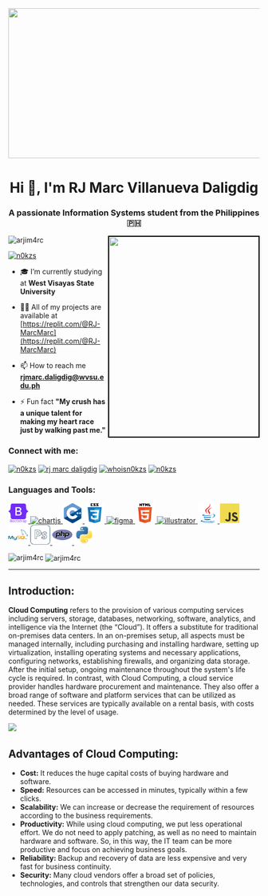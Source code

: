 <center><img width="1200" height="300" src="https://miro.medium.com/v2/resize:fit:1326/1*fb5qImPRFI0Fg-fQ5aw-Mg.gif"/></center>
<h1 align="center">Hi 👋, I'm RJ Marc Villanueva Daligdig</h1>
<h3 align="center">A passionate Information Systems student from the Philippines 	&#x1F1F5;&#x1F1ED;</h3>
<img align="right" width="300" height="400" style="border: 2px solid #000" src="https://drive.google.com/uc?export=view&id=1hQimfPnYDSDbutupbTjNFnFzmvs22gB4"/>

<p align="left"> <img src="https://komarev.com/ghpvc/?username=arjim4rc&label=Profile%20views&color=0e75b6&style=flat" alt="arjim4rc" /> </p>
<p align="left"> <a href="https://twitter.com/n0kzs" target="blank"><img src="https://img.shields.io/twitter/follow/n0kzs?logo=twitter&style=for-the-badge" alt="n0kzs" /></a> </p>

- 🎓 I’m currently studying at **West Visayas State University**

- 👨‍💻 All of my projects are available at [https://replit.com/@RJ-MarcMarc](https://replit.com/@RJ-MarcMarc)

- 📫 How to reach me **rjmarc.daligdig@wvsu.edu.ph**

- ⚡ Fun fact **"My crush has a unique talent for making my heart race just by walking past me."**

<h3 align="left">Connect with me:</h3>
<p align="left">
<a href="https://twitter.com/n0kzs" target="blank"><img align="center" src="https://raw.githubusercontent.com/rahuldkjain/github-profile-readme-generator/master/src/images/icons/Social/twitter.svg" alt="n0kzs" height="30" width="40" /></a>
<a href="https://fb.com/RJ Marc Daligdig" target="blank"><img align="center" src="https://raw.githubusercontent.com/rahuldkjain/github-profile-readme-generator/master/src/images/icons/Social/facebook.svg" alt="rj marc daligdig" height="30" width="40" /></a>
<a href="https://instagram.com/whoisn0kzs" target="blank"><img align="center" src="https://raw.githubusercontent.com/rahuldkjain/github-profile-readme-generator/master/src/images/icons/Social/instagram.svg" alt="whoisn0kzs" height="30" width="40" /></a>
<a href="https://www.youtube.com/c/N0Kzs" target="blank"><img align="center" src="https://raw.githubusercontent.com/rahuldkjain/github-profile-readme-generator/master/src/images/icons/Social/youtube.svg" alt="n0kzs" height="30" width="40" /></a>
</p>

<h3 align="left">Languages and Tools:</h3>
<p align="left"> 
  <a href="https://getbootstrap.com" target="_blank" rel="noreferrer"> <img src="https://raw.githubusercontent.com/devicons/devicon/master/icons/bootstrap/bootstrap-plain-wordmark.svg" alt="bootstrap" width="40" height="40"/> </a> 
  <a href="https://www.chartjs.org" target="_blank" rel="noreferrer"> <img src="https://www.chartjs.org/media/logo-title.svg" alt="chartjs" width="40" height="40"/> </a> 
  <a href="https://www.w3schools.com/cpp/" target="_blank" rel="noreferrer"> <img src="https://raw.githubusercontent.com/devicons/devicon/master/icons/cplusplus/cplusplus-original.svg" alt="cplusplus" width="40" height="40"/> </a> 
  <a href="https://www.w3schools.com/css/" target="_blank" rel="noreferrer"> <img src="https://raw.githubusercontent.com/devicons/devicon/master/icons/css3/css3-original-wordmark.svg" alt="css3" width="40" height="40"/> </a> 
  <a href="https://www.figma.com/" target="_blank" rel="noreferrer"> <img src="https://www.vectorlogo.zone/logos/figma/figma-icon.svg" alt="figma" width="40" height="40"/> </a> 
  <a href="https://www.w3.org/html/" target="_blank" rel="noreferrer"> <img src="https://raw.githubusercontent.com/devicons/devicon/master/icons/html5/html5-original-wordmark.svg" alt="html5" width="40" height="40"/> </a> 
  <a href="https://www.adobe.com/in/products/illustrator.html" target="_blank" rel="noreferrer"> <img src="https://www.vectorlogo.zone/logos/adobe_illustrator/adobe_illustrator-icon.svg" alt="illustrator" width="40" height="40"/> </a>
  <a href="https://www.java.com" target="_blank" rel="noreferrer"> <img src="https://raw.githubusercontent.com/devicons/devicon/master/icons/java/java-original.svg" alt="java" width="40" height="40"/> </a> 
  <a href="https://developer.mozilla.org/en-US/docs/Web/JavaScript" target="_blank" rel="noreferrer"> <img src="https://raw.githubusercontent.com/devicons/devicon/master/icons/javascript/javascript-original.svg" alt="javascript" width="40" height="40"/> </a> 
  <a href="https://www.mysql.com/" target="_blank" rel="noreferrer"> <img src="https://raw.githubusercontent.com/devicons/devicon/master/icons/mysql/mysql-original-wordmark.svg" alt="mysql" width="40" height="40"/> </a> 
  <a href="https://www.photoshop.com/en" target="_blank" rel="noreferrer"> <img src="https://raw.githubusercontent.com/devicons/devicon/master/icons/photoshop/photoshop-line.svg" alt="photoshop" width="40" height="40"/> </a>
  <a href="https://www.php.net" target="_blank" rel="noreferrer"> <img src="https://raw.githubusercontent.com/devicons/devicon/master/icons/php/php-original.svg" alt="php" width="40" height="40"/> </a> 
  <a href="https://www.python.org" target="_blank" rel="noreferrer"> <img src="https://raw.githubusercontent.com/devicons/devicon/master/icons/python/python-original.svg" alt="python" width="40" height="40"/> </a> </p>


<p><img align="left" src="https://github-readme-stats.vercel.app/api/top-langs?username=arjim4rc&show_icons=true&locale=en&layout=compact" alt="arjim4rc" /></p>

<p>&nbsp;<img align="center" src="https://github-readme-stats.vercel.app/api?username=arjim4rc&show_icons=true&locale=en" alt="arjim4rc" /></p>

<hr>
<h2 align="left">Introduction: </h2>
<p> <strong>Cloud Computing</strong> refers to the provision of various computing services including servers, storage, databases, networking, software, analytics, and intelligence via the Internet (the “Cloud”). It offers a substitute for traditional on-premises data centers. In an on-premises setup, all aspects must be managed internally, including purchasing and installing hardware, setting up virtualization, installing operating systems and necessary applications, configuring networks, establishing firewalls, and organizing data storage. After the initial setup, ongoing maintenance throughout the system's life cycle is required.
In contrast, with Cloud Computing, a cloud service provider handles hardware procurement and maintenance. They also offer a broad range of software and platform services that can be utilized as needed. These services are typically available on a rental basis, with costs determined by the level of usage.
</p>
<img width="1000" src="https://media.licdn.com/dms/image/D4E12AQFU0fEtQwW-ww/article-cover_image-shrink_720_1280/0/1678784488909?e=2147483647&v=beta&t=pAFzsQmfrXZG-hGaJnLEzW1lWI-bApNOdGQTRLe_VHQ"/>

<h2 align="left">Advantages of Cloud Computing: </h2>
<p>
	<ul>
		<li><strong>Cost:</strong> It reduces the huge capital costs of buying hardware and software.</li>
		<li><strong>Speed:</strong> Resources can be accessed in minutes, typically within a few clicks.</li>
		<li><strong>Scalability:</strong> We can increase or decrease the requirement of resources according to the business requirements.</li>
		<li><strong>Productivity:</strong> While using cloud computing, we put less operational effort. We do not need to apply patching, as well as no need to maintain hardware and software. So, in this way, the IT team can be more productive and focus on achieving business goals.</li>
    <li><strong>Reliability:</strong> Backup and recovery of data are less expensive and very fast for business continuity.</li>
    <li><strong>Security:</strong> Many cloud vendors offer a broad set of policies, technologies, and controls that strengthen our data security.</li>
	</ul>
</p>



